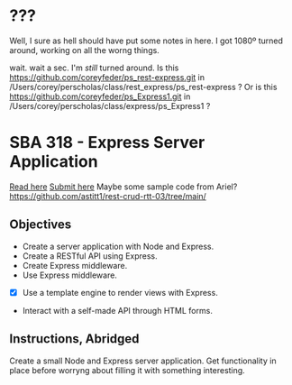 # ???
Well, I sure as hell should have put some notes in here. I got 1080º turned around, working on all the worng things.

wait. wait a sec. I'm _still_ turned around.
Is this 
    https://github.com/coreyfeder/ps_rest-express.git
        in /Users/corey/perscholas/class/rest_express/ps_rest-express ?
Or is this 
    https://github.com/coreyfeder/ps_Express1.git
        in /Users/corey/perscholas/class/express/ps_Express1 ?




# SBA 318 - Express Server Application

[Read here](https://www.canva.com/design/DAFrinsqKgA/z9-LOsFAqZa9KH2uU-7z6A/view)
[Submit here](https://perscholas.instructure.com/courses/1923/assignments/355837)
Maybe some sample code from Ariel?
    https://github.com/astitt1/rest-crud-rtt-03/tree/main/
    

## Objectives

* Create a server application with Node and Express.
* Create a RESTful API using Express.
* Create Express middleware.
* Use Express middleware.
* [X] Use a template engine to render views with Express.
* Interact with a self-made API through HTML forms.


## Instructions, Abridged

Create a small Node and Express server application.
Get functionality in place before worryng about filling it with something interesting.


